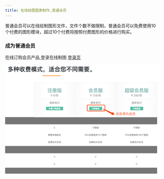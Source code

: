 ```yaml
---
title: 在线绘图图表制作,普通会员
---
```

普通会员可以在线绘制图形文件，文件个数不做限制，普通会员可以免费使用10个付费的图形模块，超过10个付费将按照付费图形的价格进行购买。
### 成为普通会员
在线订购会员产品,登录在线制图 [登录页](https://www.freedgo.com/login.html "在线制图")

![成为会员](/public/themes/freedgo/getuser.png "成为会员")
